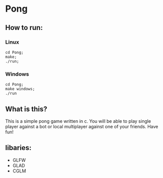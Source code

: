 # Pong

## How to run:
### Linux
```
cd Pong;
make;
./run;
```
### Windows
```
cd Pong;
make windows;
./run
```

## What is this?
This is a simple pong game written in c. You will be able to play single player against a bot or local multiplayer against one of your friends. Have fun!

## libaries:
- GLFW
- GLAD
- CGLM
